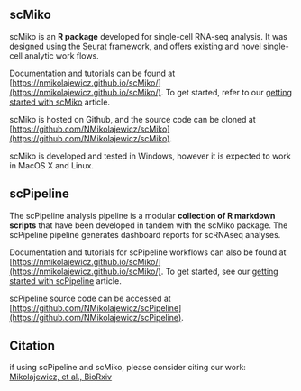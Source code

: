 ## scMiko

scMiko is an **R package** developed for single-cell RNA-seq analysis. It was designed using the [Seurat](https://satijalab.org/seurat/) framework, and offers existing and novel single-cell analytic work flows. 

Documentation and tutorials can be found at [https://nmikolajewicz.github.io/scMiko/](https://nmikolajewicz.github.io/scMiko/). To get started, refer to our [getting started with scMiko](https://nmikolajewicz.github.io/scMiko/articles/install.html) article. 

scMiko is hosted on Github, and the source code can be cloned at [https://github.com/NMikolajewicz/scMiko](https://github.com/NMikolajewicz/scMiko).

scMiko is developed and tested in Windows, however it is expected to work in MacOS X and Linux. 

## scPipeline

The scPipeline analysis pipeline is a modular **collection of R markdown scripts** that have been developed in tandem with the scMiko package. The scPipeline pipeline generates dashboard reports for scRNAseq analyses. 

Documentation and tutorials for scPipeline workflows can also be found at [https://nmikolajewicz.github.io/scMiko/](https://nmikolajewicz.github.io/scMiko/). To get started, see our [getting started with scPipeline](https://nmikolajewicz.github.io/scMiko/articles/scPipeline_getting_started.html) article. 

scPipeline source code can be accessed at [https://github.com/NMikolajewicz/scPipeline](https://github.com/NMikolajewicz/scPipeline).

## Citation

if using scPipeline and scMiko, please consider citing our work: [Mikolajewicz, et al., BioRxiv](https://www.biorxiv.org/content/10.1101/2022.03.13.484162v1)
